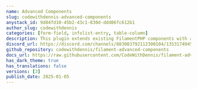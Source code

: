 ```yaml
---
name: Advanced Components
slug: codewithdennis-advanced-components
anystack_id: 9d84fd10-45b2-43c1-830d-ddd06fc612b1
author_slug: codewithdennis
categories: [form-field, infolist-entry, table-column]
description: This plugin extends existing FilamentPHP components with advanced features and enhanced functionality.
discord_url: https://discord.com/channels/883083792112300104/1353174945244647444
github_repository: codewithdennis/filament-advanced-components
docs_url: https://raw.githubusercontent.com/CodeWithDennis/filament-advanced-components-docs/main/README.md
has_dark_theme: true
has_translations: false
versions: [3]
publish_date: 2025-01-05
---
```

